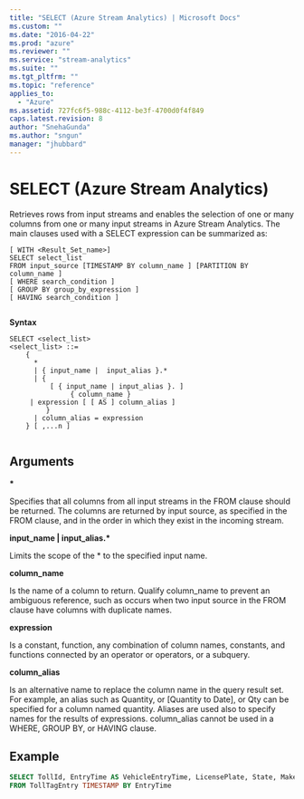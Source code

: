 ```yaml
---
title: "SELECT (Azure Stream Analytics) | Microsoft Docs"
ms.custom: ""
ms.date: "2016-04-22"
ms.prod: "azure"
ms.reviewer: ""
ms.service: "stream-analytics"
ms.suite: ""
ms.tgt_pltfrm: ""
ms.topic: "reference"
applies_to: 
  - "Azure"
ms.assetid: 727fc6f5-988c-4112-be3f-4700d0f4f849
caps.latest.revision: 8
author: "SnehaGunda"
ms.author: "sngun"
manager: "jhubbard"
---
```

# SELECT (Azure Stream Analytics)
  Retrieves rows from input streams and enables the selection of one or many columns from one or many input streams in Azure Stream Analytics. The main clauses used with a SELECT expression can be summarized as:  
  
```  
[ WITH <Result_Set_name>]   
SELECT select_list   
FROM input_source [TIMESTAMP BY column_name ] [PARTITION BY column_name ]   
[ WHERE search_condition ]   
[ GROUP BY group_by_expression ]   
[ HAVING search_condition ]  
  
```  
  
 **Syntax**  
  
```  
SELECT <select_list>   
<select_list> ::=   
    {   
      *   
      | { input_name |  input_alias }.*   
      | {  
          [ { input_name | input_alias }. ]  
               { column_name }  
     | expression [ [ AS ] column_alias ]  
         }  
      | column_alias = expression   
    } [ ,...n ]  
  
```  
  
## Arguments  
 **\***  
  
 Specifies that all columns from all input streams in the FROM clause should be returned. The columns are returned by input source, as specified in the FROM clause, and in the order in which they exist in the incoming stream.  
  
 **input_name | input_alias.\***  
  
 Limits the scope of the * to the specified input name.  
  
 **column_name**  
  
 Is the name of a column to return. Qualify column_name to prevent an ambiguous reference, such as occurs when two input source in the FROM clause have columns with duplicate names.  
  
 **expression**  
  
 Is a constant, function, any combination of column names, constants, and functions connected by an operator or operators, or a subquery.  
  
 **column_alias**  
  
 Is an alternative name to replace the column name in the query result set. For example, an alias such as Quantity, or [Quantity to Date], or Qty can be specified for a column named quantity. Aliases are used also to specify names for the results of expressions. column_alias cannot be used in a WHERE, GROUP BY, or HAVING clause.  
  
## Example  
  
```SQL  
SELECT TollId, EntryTime AS VehicleEntryTime, LicensePlate, State, Make, Model, VehicleType, VehicleWeight, Toll, Tag   
FROM TollTagEntry TIMESTAMP BY EntryTime  
  
```  
  
  